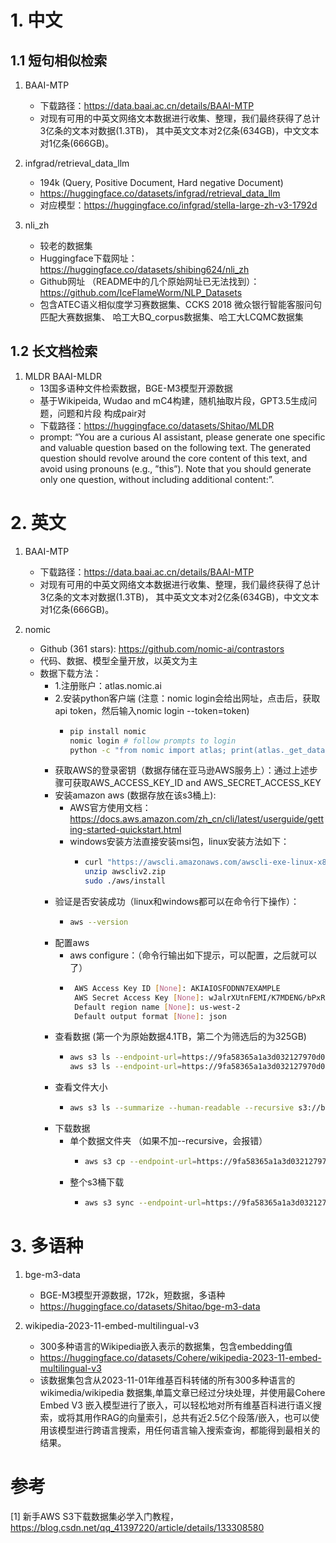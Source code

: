# 1. 中文
## 1.1 短句相似检索

1. BAAI-MTP
   - 下载路径：https://data.baai.ac.cn/details/BAAI-MTP
   - 对现有可用的中英文网络文本数据进行收集、整理，我们最终获得了总计3亿条的文本对数据(1.3TB)，
     其中英文文本对2亿条(634GB)，中文文本对1亿条(666GB)。
   
2. infgrad/retrieval_data_llm
    - 194k (Query, Positive Document, Hard negative Document)
    - https://huggingface.co/datasets/infgrad/retrieval_data_llm
    - 对应模型：https://huggingface.co/infgrad/stella-large-zh-v3-1792d

3. nli_zh 
   - 较老的数据集
   - Huggingface下载网址：https://huggingface.co/datasets/shibing624/nli_zh
   - Github网址 （README中的几个原始网址已无法找到）：https://github.com/IceFlameWorm/NLP_Datasets
   - 包含ATEC语义相似度学习赛数据集、CCKS 2018 微众银行智能客服问句匹配大赛数据集、
     哈工大BQ_corpus数据集、哈工大LCQMC数据集

## 1.2 长文档检索

1. MLDR
   BAAI-MLDR
   - 13国多语种文件检索数据，BGE-M3模型开源数据
   - 基于Wikipeida, Wudao and mC4构建，随机抽取片段，GPT3.5生成问题，问题和片段
     构成pair对
   - 下载路径：https://huggingface.co/datasets/Shitao/MLDR
   - prompt: “You are a curious AI assistant, please generate one 
     specific and valuable question based on the following text. 
     The generated question should revolve around the core 
     content of this text, and avoid using pronouns (e.g., ”this”). 
     Note that you should generate only one question, without 
     including additional content:”.
   
# 2. 英文

1. BAAI-MTP
   - 下载路径：https://data.baai.ac.cn/details/BAAI-MTP
   - 对现有可用的中英文网络文本数据进行收集、整理，我们最终获得了总计3亿条的文本对数据(1.3TB)，
     其中英文文本对2亿条(634GB)，中文文本对1亿条(666GB)。

2. nomic
   - Github (361 stars): https://github.com/nomic-ai/contrastors
   - 代码、数据、模型全量开放，以英文为主
   - 数据下载方法：
     - 1.注册账户：atlas.nomic.ai
     - 2.安装python客户端 (注意：nomic login会给出网址，点击后，获取api token，然后输入nomic login --token=token)
       - ```bash
         pip install nomic
         nomic login # follow prompts to login
         python -c "from nomic import atlas; print(atlas._get_datastream_credentials(name='contrastors'))"
         ```
     - 获取AWS的登录密钥（数据存储在亚马逊AWS服务上）：通过上述步骤可获取AWS_ACCESS_KEY_ID and AWS_SECRET_ACCESS_KEY
     - 安装amazon aws (数据存放在该s3桶上):
       - AWS官方使用文档：https://docs.aws.amazon.com/zh_cn/cli/latest/userguide/getting-started-quickstart.html
       - windows安装方法直接安装msi包，linux安装方法如下：
         - ```bash
           curl "https://awscli.amazonaws.com/awscli-exe-linux-x86_64.zip" -o "awscliv2.zip"
           unzip awscliv2.zip
           sudo ./aws/install
           ```
     - 验证是否安装成功（linux和windows都可以在命令行下操作）：
       - ```bash
         aws --version
         ```
     - 配置aws
       - aws configure：（命令行输出如下提示，可以配置，之后就可以了）
       - ```bash 
          AWS Access Key ID [None]: AKIAIOSFODNN7EXAMPLE
          AWS Secret Access Key [None]: wJalrXUtnFEMI/K7MDENG/bPxRfiCYEXAMPLEKEY
          Default region name [None]: us-west-2
          Default output format [None]: json
         ```
     - 查看数据 (第一个为原始数据4.1TB，第二个为筛选后的为325GB)
       - ```bash
         aws s3 ls --endpoint-url=https://9fa58365a1a3d032127970d0bd9a1290.r2.cloudflarestorage.com/ s3://contrastive
         aws s3 ls --endpoint-url=https://9fa58365a1a3d032127970d0bd9a1290.r2.cloudflarestorage.com/ s3://contrastive-index-filtered
         ```
     - 查看文件大小
       - ```bash
         aws s3 ls --summarize --human-readable --recursive s3://bucket/folder/*
         ```
     - 下载数据
       - 单个数据文件夹 （如果不加--recursive，会报错）
         - ```bash
           aws s3 cp --endpoint-url=https://9fa58365a1a3d032127970d0bd9a1290.r2.cloudflarestorage.com/ s3://contrastive-index-filtered/contrastive-index-filtered-000000000000.jsonl . --recursive
           ```
       - 整个s3桶下载
         - ```bash
           aws s3 sync --endpoint-url=https://9fa58365a1a3d032127970d0bd9a1290.r2.cloudflarestorage.com/ s3://contrastive . 
           ```
     
# 3. 多语种

1. bge-m3-data
   - BGE-M3模型开源数据，172k，短数据，多语种
   - https://huggingface.co/datasets/Shitao/bge-m3-data

2. wikipedia-2023-11-embed-multilingual-v3
   - 300多种语言的Wikipedia嵌入表示的数据集，包含embedding值
   - https://huggingface.co/datasets/Cohere/wikipedia-2023-11-embed-multilingual-v3
   - 该数据集包含从2023-11-01年维基百科转储的所有300多种语言的wikimedia/wikipedia 数据集,单篇文章已经过分块处理，并使用最Cohere Embed V3 嵌入模型进行了嵌入，可以轻松地对所有维基百科进行语义搜索，或将其用作RAG的向量索引，总共有近2.5亿个段落/嵌入，也可以使用该模型进行跨语言搜索，用任何语言输入搜索查询，都能得到最相关的结果。

# 参考

[1] 新手AWS S3下载数据集必学入门教程，https://blog.csdn.net/qq_41397220/article/details/133308580
